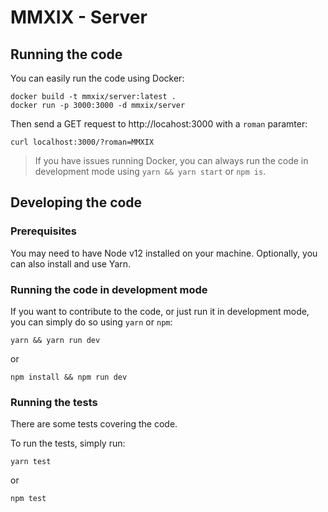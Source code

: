 # MMXIX - Server

## Running the code

You can easily run the code using Docker:
```
docker build -t mmxix/server:latest .
docker run -p 3000:3000 -d mmxix/server
```

Then send a GET request to http://locahost:3000 with a `roman` paramter:
```
curl localhost:3000/?roman=MMXIX
```

> If you have issues running Docker, you can always run the code in development mode using `yarn && yarn start` or `npm is`.

## Developing the code

### Prerequisites

You may need to have Node v12 installed on your machine.
Optionally, you can also install and use Yarn.

### Running the code in development mode

If you want to contribute to the code, or just run it in development mode, you can simply do so using `yarn` or `npm`:

```
yarn && yarn run dev
```
or
```
npm install && npm run dev
```

### Running the tests

There are some tests covering the code.

To run the tests, simply run:
```
yarn test
```
or
```
npm test
```
